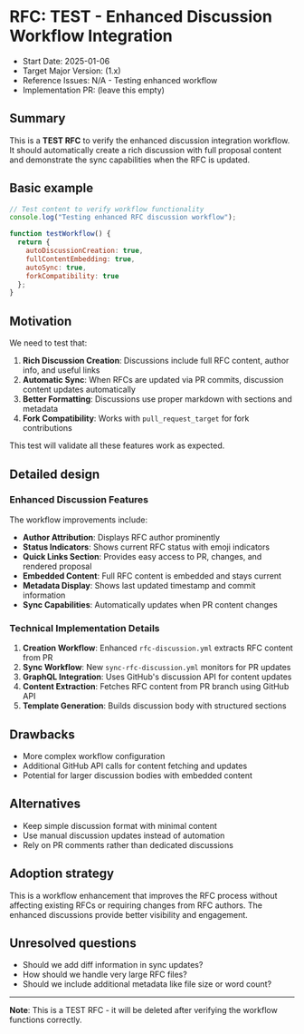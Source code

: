 # RFC: TEST - Enhanced Discussion Workflow Integration

- Start Date: 2025-01-06
- Target Major Version: (1.x)
- Reference Issues: N/A - Testing enhanced workflow
- Implementation PR: (leave this empty)

## Summary

This is a **TEST RFC** to verify the enhanced discussion integration workflow. It should automatically create a rich discussion with full proposal content and demonstrate the sync capabilities when the RFC is updated.

## Basic example

```javascript
// Test content to verify workflow functionality
console.log("Testing enhanced RFC discussion workflow");

function testWorkflow() {
  return {
    autoDiscussionCreation: true,
    fullContentEmbedding: true,
    autoSync: true,
    forkCompatibility: true
  };
}
```

## Motivation

We need to test that:

1. **Rich Discussion Creation**: Discussions include full RFC content, author info, and useful links
2. **Automatic Sync**: When RFCs are updated via PR commits, discussion content updates automatically  
3. **Better Formatting**: Discussions use proper markdown with sections and metadata
4. **Fork Compatibility**: Works with `pull_request_target` for fork contributions

This test will validate all these features work as expected.

## Detailed design

### Enhanced Discussion Features

The workflow improvements include:

- **Author Attribution**: Displays RFC author prominently
- **Status Indicators**: Shows current RFC status with emoji indicators
- **Quick Links Section**: Provides easy access to PR, changes, and rendered proposal
- **Embedded Content**: Full RFC content is embedded and stays current
- **Metadata Display**: Shows last updated timestamp and commit information
- **Sync Capabilities**: Automatically updates when PR content changes

### Technical Implementation Details

1. **Creation Workflow**: Enhanced `rfc-discussion.yml` extracts RFC content from PR
2. **Sync Workflow**: New `sync-rfc-discussion.yml` monitors for PR updates  
3. **GraphQL Integration**: Uses GitHub's discussion API for content updates
4. **Content Extraction**: Fetches RFC content from PR branch using GitHub API
5. **Template Generation**: Builds discussion body with structured sections

## Drawbacks

- More complex workflow configuration
- Additional GitHub API calls for content fetching and updates
- Potential for larger discussion bodies with embedded content

## Alternatives

- Keep simple discussion format with minimal content
- Use manual discussion updates instead of automation
- Rely on PR comments rather than dedicated discussions

## Adoption strategy

This is a workflow enhancement that improves the RFC process without affecting existing RFCs or requiring changes from RFC authors. The enhanced discussions provide better visibility and engagement.

## Unresolved questions

- Should we add diff information in sync updates?
- How should we handle very large RFC files?
- Should we include additional metadata like file size or word count?

---

**Note**: This is a TEST RFC - it will be deleted after verifying the workflow functions correctly.